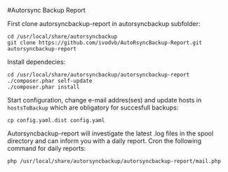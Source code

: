 #Autorsync Backup Report

First clone autorsyncbackup-report in autorsyncbackup subfolder:

    cd /usr/local/share/autorsyncbackup
    git clone https://github.com/ivodvb/AutoRsyncBackup-Report.git autorsyncbackup-report

Install dependecies:

    cd /usr/local/share/autorsyncbackup/autorsyncbackup-report
    ./composer.phar self-update
    ./composer.phar install
 
Start configuration, change e-mail addres(ses) and update hosts in `hostsToBackup` which are obligatory for succesfull backups:

    cp config.yaml.dist config.yaml
 
Autorsyncbackup-report will investigate the latest .log files in the spool directory and can inform you with a daily report. Cron the following command for daily reports:

    php /usr/local/share/autorsyncbackup/autorsyncbackup-report/mail.php
